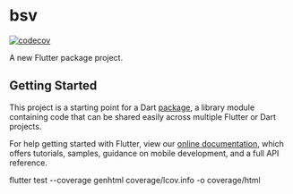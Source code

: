 # bsv

[![codecov](https://codecov.io/gh/Dhuliang/flutter-bsv/branch/master/graph/badge.svg?token=78D2HL935Z)](https://codecov.io/gh/Dhuliang/flutter-bsv)

A new Flutter package project.

## Getting Started

This project is a starting point for a Dart
[package](https://flutter.dev/developing-packages/),
a library module containing code that can be shared easily across
multiple Flutter or Dart projects.

For help getting started with Flutter, view our 
[online documentation](https://flutter.dev/docs), which offers tutorials, 
samples, guidance on mobile development, and a full API reference.

flutter test --coverage
genhtml coverage/lcov.info -o coverage/html
